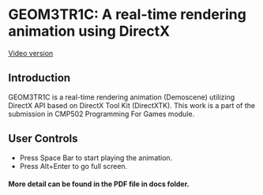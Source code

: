 # GEOM3TR1C: A real-time rendering animation using DirectX
[Video version](https://www.youtube.com/watch?v=w9ZMTYHomKc)
## Introduction
GEOM3TR1C is a real-time rendering animation (Demoscene) utilizing DirectX API based on DirectX Tool Kit (DirectXTK). This work is a part of the submission in CMP502 Programming For Games module.

## User Controls
- Press Space Bar to start playing the animation.
- Press Alt+Enter to go full screen.

#### More detail can be found in the PDF file in docs folder.
